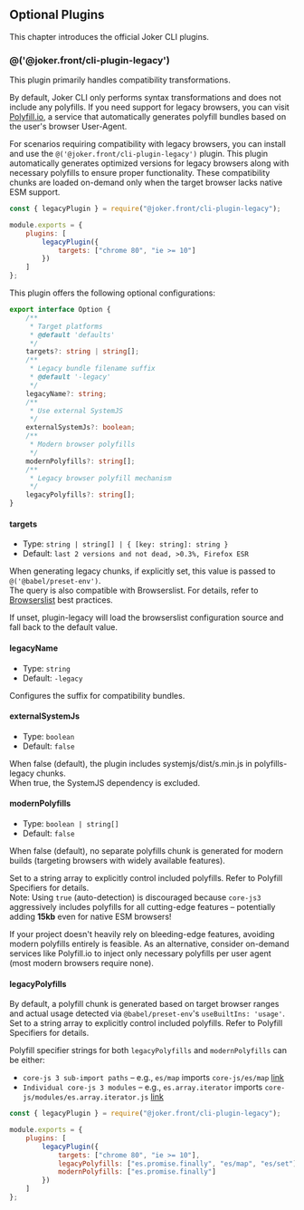 ## Optional Plugins 

This chapter introduces the official Joker CLI plugins.

### @('@joker.front/cli-plugin-legacy')

This plugin primarily handles compatibility transformations.

By default, Joker CLI only performs syntax transformations and does not include any polyfills. If you need support for legacy browsers, you can visit [Polyfill.io](https://polyfill.io/), a service that automatically generates polyfill bundles based on the user's browser User-Agent.

For scenarios requiring compatibility with legacy browsers, you can install and use the `@('@joker.front/cli-plugin-legacy')` plugin. This plugin automatically generates optimized versions for legacy browsers along with necessary polyfills to ensure proper functionality. These compatibility chunks are loaded on-demand only when the target browser lacks native ESM support.

```js
const { legacyPlugin } = require("@joker.front/cli-plugin-legacy");

module.exports = {
    plugins: [
        legacyPlugin({
            targets: ["chrome 80", "ie >= 10"]
        })
    ]
};
```

This plugin offers the following optional configurations:

```ts
export interface Option {
    /**
     * Target platforms
     * @default 'defaults'
     */
    targets?: string | string[];
    /**
     * Legacy bundle filename suffix
     * @default '-legacy'
     */
    legacyName?: string;
    /**
     * Use external SystemJS
     */
    externalSystemJs?: boolean;
    /**
     * Modern browser polyfills
     */
    modernPolyfills?: string[];
    /**
     * Legacy browser polyfill mechanism
     */
    legacyPolyfills?: string[];
}
```

#### targets

-   Type: `string | string[] | { [key: string]: string }`
-   Default: `last 2 versions and not dead, >0.3%, Firefox ESR`

When generating legacy chunks, if explicitly set, this value is passed to `@('@babel/preset-env')`.  
The query is also compatible with Browserslist. For details, refer to [Browserslist](https://github.com/browserslist/browserslist#best-practices) best practices.

If unset, plugin-legacy will load the browserslist configuration source and fall back to the default value.

#### legacyName

-   Type: `string`
-   Default: `-legacy`

Configures the suffix for compatibility bundles.

#### externalSystemJs

-   Type: `boolean`
-   Default: `false`

When false (default), the plugin includes systemjs/dist/s.min.js in polyfills-legacy chunks.  
When true, the SystemJS dependency is excluded.

#### modernPolyfills

-   Type: `boolean | string[]`
-   Default: `false`

When false (default), no separate polyfills chunk is generated for modern builds (targeting browsers with widely available features).  

Set to a string array to explicitly control included polyfills. Refer to Polyfill Specifiers for details.  
Note: Using `true` (auto-detection) is discouraged because `core-js3` aggressively includes polyfills for all cutting-edge features – potentially adding **15kb** even for native ESM browsers!  

If your project doesn't heavily rely on bleeding-edge features, avoiding modern polyfills entirely is feasible. As an alternative, consider on-demand services like Polyfill.io to inject only necessary polyfills per user agent (most modern browsers require none).

#### legacyPolyfills

By default, a polyfill chunk is generated based on target browser ranges and actual usage detected via `@babel/preset-env`'s `useBuiltIns: 'usage'`.  
Set to a string array to explicitly control included polyfills. Refer to Polyfill Specifiers for details.

Polyfill specifier strings for both `legacyPolyfills` and `modernPolyfills` can be either:

-   `core-js 3 sub-import paths` – e.g., `es/map` imports `core-js/es/map` [link](https://unpkg.com/browse/core-js@3.35.1/)  
-   `Individual core-js 3 modules` – e.g., `es.array.iterator` imports `core-js/modules/es.array.iterator.js` [link](https://unpkg.com/browse/core-js@3.35.1/modules/)  

```js
const { legacyPlugin } = require("@joker.front/cli-plugin-legacy");

module.exports = {
    plugins: [
        legacyPlugin({
            targets: ["chrome 80", "ie >= 10"],
            legacyPolyfills: ["es.promise.finally", "es/map", "es/set"],
            modernPolyfills: ["es.promise.finally"]
        })
    ]
};
```